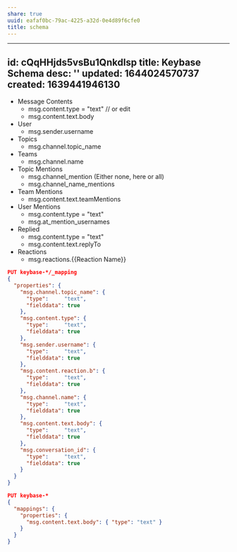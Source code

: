 ```yaml
---
share: true
uuid: eafaf0bc-79ac-4225-a32d-0e4d89f6cfe0
title: schema
---
```

---
id: cQqHHjds5vsBu1QnkdIsp
title: Keybase Schema
desc: ''
updated: 1644024570737
created: 1639441946130
---

* Message Contents 
  * msg.content.type = "text" // or edit
  * msg.content.text.body
* User
  * msg.sender.username
* Topics
  * msg.channel.topic_name
* Teams
  * msg.channel.name
* Topic Mentions
  * msg.channel_mention (Either none, here or all)
  * msg.channel_name_mentions
* Team Mentions
  * msg.content.text.teamMentions
* User Mentions
  * msg.content.type = "text"
  * msg.at_mention_usernames
* Replied
  * msg.content.type = "text"
  * msg.content.text.replyTo
* Reactions
  * msg.reactions.{{Reaction Name}}

``` json
PUT keybase-*/_mapping
{
  "properties": {
    "msg.channel.topic_name": { 
      "type":     "text",
      "fielddata": true
    },
    "msg.content.type": { 
      "type":     "text",
      "fielddata": true
    },
    "msg.sender.username": { 
      "type":     "text",
      "fielddata": true
    },
    "msg.content.reaction.b": { 
      "type":     "text",
      "fielddata": true
    },
    "msg.channel.name": { 
      "type":     "text",
      "fielddata": true
    },
    "msg.content.text.body": { 
      "type":     "text",
      "fielddata": true
    },
    "msg.conversation_id": { 
      "type":     "text",
      "fielddata": true
    }
  }
}
```


``` json
PUT keybase-*
{
  "mappings": {
    "properties": {
      "msg.content.text.body": { "type": "text" }
    }
  }
}
```
